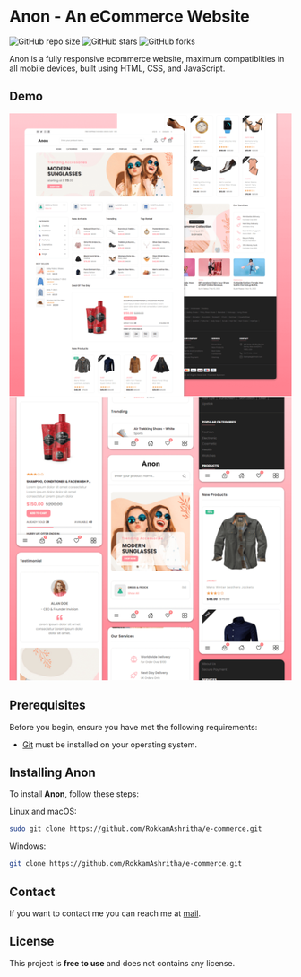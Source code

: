 # Anon - An eCommerce Website

![GitHub repo size](https://img.shields.io/github/repo-size/codewithsadee/anon-ecommerce-website)
![GitHub stars](https://img.shields.io/github/stars/codewithsadee/anon-ecommerce-website?style=social)
![GitHub forks](https://img.shields.io/github/forks/codewithsadee/anon-ecommerce-website?style=social)


Anon is a fully responsive ecommerce website, maximum compatiblities in all mobile devices, built using HTML, CSS, and JavaScript.

## Demo

![Anon Desktop Demo](./website-demo-image/desktop.png "Desktop Demo")
![Anon Mobile Demo](./website-demo-image/mobile.png "Mobile Demo")

## Prerequisites

Before you begin, ensure you have met the following requirements:

* [Git](https://git-scm.com/downloads "Download Git") must be installed on your operating system.
## Installing Anon

To install **Anon**, follow these steps:

Linux and macOS:

```bash
sudo git clone https://github.com/RokkamAshritha/e-commerce.git
```

Windows:

```bash
git clone https://github.com/RokkamAshritha/e-commerce.git
```


## Contact

If you want to contact me you can reach me at [mail](rokkamashritha@gmail.com).

## License

This project is **free to use** and does not contains any license.
